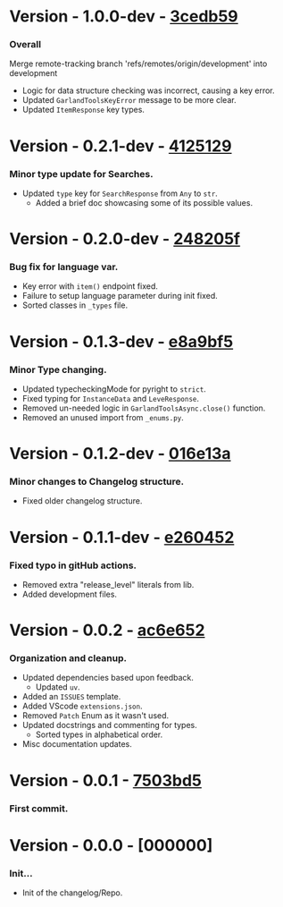 # Version - 1.0.0-dev - [3cedb59](https://github.com/k8thekat/GarlandToolsAPI_wrapper/commit/3cedb59)
### Overall
Merge remote-tracking branch 'refs/remotes/origin/development' into development
- Logic for data structure checking was incorrect, causing a key error.
- Updated `GarlandToolsKeyError` message to be more clear.
- Updated `ItemResponse` key types.

# Version - 0.2.1-dev - [4125129](https://github.com/k8thekat/GarlandToolsAPI_wrapper/commit/4125129)
### Minor type update for Searches.
- Updated `type` key for `SearchResponse` from `Any` to `str`.
	- Added a brief doc showcasing some of its possible values.

# Version - 0.2.0-dev - [248205f](https://github.com/k8thekat/GarlandToolsAPI_wrapper/commit/248205f)
### Bug fix for language var.
- Key error with `item()` endpoint fixed.
- Failure to setup language parameter during init fixed.
- Sorted classes in `_types` file.

# Version - 0.1.3-dev - [e8a9bf5](https://github.com/k8thekat/GarlandToolsAPI_wrapper/commit/e8a9bf5)
### Minor Type changing.
- Updated typecheckingMode for pyright to `strict`.
- Fixed typing for `InstanceData` and `LeveResponse`.
- Removed un-needed logic in `GarlandToolsAsync.close()` function.
- Removed an unused import from `_enums.py`.

# Version - 0.1.2-dev - [016e13a](https://github.com/k8thekat/GarlandToolsAPI_wrapper/commit/016e13a)
### Minor changes to Changelog structure.
- Fixed older changelog structure.

# Version - 0.1.1-dev - [e260452](https://github.com/k8thekat/GarlandToolsAPI_wrapper/commit/e260452)
### Fixed typo in gitHub actions.
- Removed extra "release_level" literals from lib.
- Added development files.

# Version - 0.0.2 - [ac6e652](https://github.com/k8thekat/GarlandToolsAPI_wrapper/commit/ac6e652)
### Organization and cleanup.
- Updated dependencies based upon feedback.
	- Updated `uv`.
- Added an `ISSUES` template.
- Added VScode `extensions.json`.
- Removed `Patch` Enum as it wasn't used.
- Updated docstrings and commenting for types.
	- Sorted types in alphabetical order.
- Misc documentation updates.

# Version - 0.0.1 - [7503bd5](https://github.com/k8thekat/GarlandToolsAPI_wrapper/commit/7503bd5)
### First commit.

# Version - 0.0.0 - [000000] 
### Init...
- Init of the changelog/Repo.